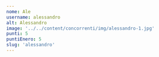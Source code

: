 ```yaml
---
nome: Ale
username: alessandro
alt: Alessandro
image: '../../content/concorrenti/img/alessandro-1.jpg'
punti: 5
puntiEnero: 5
slug: 'alessandro'
---
```

